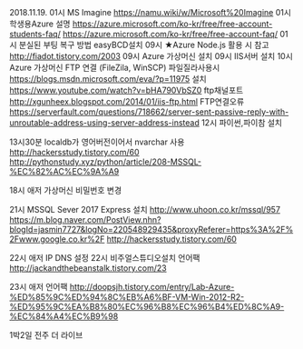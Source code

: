 2018.11.19.
01시 MS Imagine https://namu.wiki/w/Microsoft%20Imagine
01시 학생용Azure 설명 https://azure.microsoft.com/ko-kr/free/free-account-students-faq/
https://azure.microsoft.com/ko-kr/free/free-account-faq/
01시 분실된 부팅 복구 방법 easyBCD설치
09시 ★Azure Node.js 활용 시 참고 http://fiadot.tistory.com/2003
09시 Azure 가상머신 설치
09시 IIS서버 설치
10시 Azure 가상머신 FTP 연결 (FileZila, WinSCP)
파일질라사용시 https://blogs.msdn.microsoft.com/eva/?p=11975
설치 https://www.youtube.com/watch?v=bHA790VbSZ0
ftp채널포트  http://xgunheex.blogspot.com/2014/01/iis-ftp.html
FTP연결오류 https://serverfault.com/questions/718662/server-sent-passive-reply-with-unroutable-address-using-server-address-instead
12시 파이썬,파이참 설치


13시30분 localdb가 영어버전이어서 nvarchar 사용
http://hackersstudy.tistory.com/60
http://pythonstudy.xyz/python/article/208-MSSQL-%EC%82%AC%EC%9A%A9

18시 애저 가상머신 비밀번호 변경


21시 MSSQL Sever 2017 Express 설치
http://www.uhoon.co.kr/mssql/957
https://m.blog.naver.com/PostView.nhn?blogId=jasmin7727&logNo=220548929435&proxyReferer=https%3A%2F%2Fwww.google.co.kr%2F
http://hackersstudy.tistory.com/60

22시 애저 IP DNS 설정
22시 비주얼스튜디오설치 언어팩
http://jackandthebeanstalk.tistory.com/23

23시 애저 언어팩
http://doopsjh.tistory.com/entry/Lab-Azure-%ED%85%9C%ED%94%8C%EB%A6%BF-VM-Win-2012-R2-%ED%95%9C%EA%B8%80%EC%96%B8%EC%96%B4%ED%8C%A9-%EC%84%A4%EC%B9%98


1박2일 전주 더 라이브


